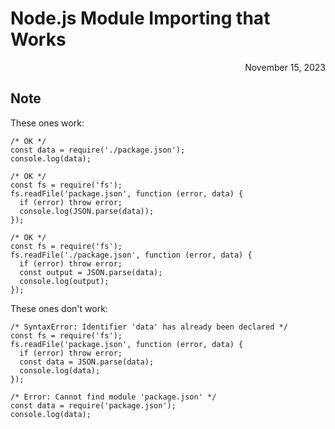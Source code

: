 # Node.js Module Importing that Works
<div style="text-align: right"> November 15, 2023 </div>

## Note
These ones work:
```
/* OK */
const data = require('./package.json');
console.log(data);

/* OK */
const fs = require('fs');
fs.readFile('package.json', function (error, data) {
  if (error) throw error;
  console.log(JSON.parse(data));
});

/* OK */
const fs = require('fs');
fs.readFile('./package.json', function (error, data) {
  if (error) throw error;
  const output = JSON.parse(data);
  console.log(output);
});
```

These ones don't work:
```
/* SyntaxError: Identifier 'data' has already been declared */
const fs = require('fs');
fs.readFile('package.json', function (error, data) {
  if (error) throw error;
  const data = JSON.parse(data);
  console.log(data);
});

/* Error: Cannot find module 'package.json' */
const data = require('package.json');
console.log(data);
```